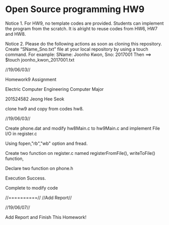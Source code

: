 # Open Source programming HW9

Notice 1. For HW9, no template codes are provided. Students can implement the program from the scratch. It is alright to reuse codes from HW6, HW7 and HW8.

Notice 2. Please do the following actions as soon as cloning this repository. Create “SName_Sno.txt” file at your local repository by using a touch command. For example: SName: Joonho Kwon, Sno: 2017001 Then ==> $touch joonho_kwon_2017001.txt

//19/06/03//

Homework9 Assignment

Electric Computer Engineering Computer Major 

201524582 Jeong Hee Seok

clone hw9 and copy from codes hw8.

//19/06/03//

Create phone.dat and modify hw8Main.c to hw9Main.c and implement File I/O in register.c

Using fopen,"rb","wb" option and fread.

Create two function on register.c named registerFromFile(), writeToFile() function, 

Declare two function on phone.h

Execution Success.

Complete to modify code

//==========//
//Add Report//

//19/06/07//

Add Report and Finish This Homework!
